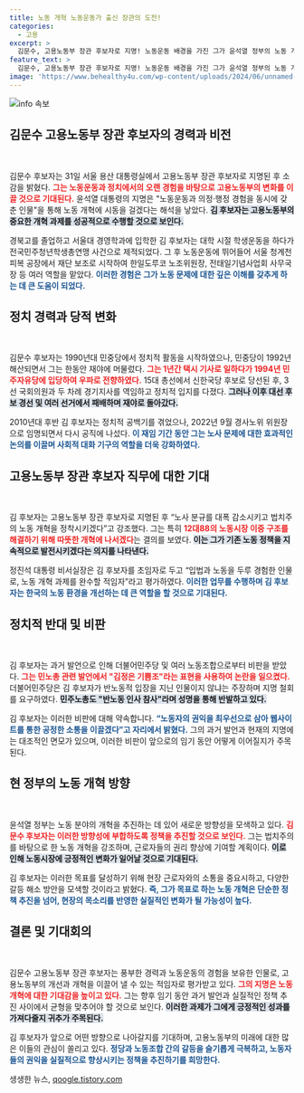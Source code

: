 ```yaml
---
title: 노동 개혁 노동운동가 출신 장관의 도전!
categories:
  - 고용
excerpt: >
  김문수, 고용노동부 장관 후보자로 지명! 노동운동 배경을 가진 그가 윤석열 정부의 노동 개혁을 이끌며 논란의 중심에 서게 됐다. 과거 발언이 다시 조명받는 가운데, 그의 정책 방향은 무엇일까? 클릭해 확인하세요!
feature_text: >
  김문수, 고용노동부 장관 후보자로 지명! 노동운동 배경을 가진 그가 윤석열 정부의 노동 개혁을 이끌며 논란의 중심에 서게 됐다. 과거 발언이 다시 조명받는 가운데, 그의 정책 방향은 무엇일까? 클릭해 확인하세요!
image: 'https://www.behealthy4u.com/wp-content/uploads/2024/06/unnamed-file.png'
---
```


<p><img src="https://www.behealthy4u.com/wp-content/uploads/2024/06/unnamed-file.png" alt="info 속보" /></p>

<h2 data-ke-size="size26">김문수 고용노동부 장관 후보자의 경력과 비전</h2>

<p data-ke-size="size16">&nbsp;</p>

<p>김문수 후보자는 31일 서울 용산 대통령실에서 고용노동부 장관 후보자로 지명된 후 소감을 밝혔다. <b><span style="color: #ee2323;">그는 노동운동과 정치에서의 오랜 경험을 바탕으로 고용노동부의 변화를 이끌 것으로 기대된다.</span></b> 윤석열 대통령의 지명은 "노동운동과 의정·행정 경험을 동시에 갖춘 인물"을 통해 노동 개혁에 시동을 걸겠다는 해석을 낳았다. <b><span style="background-color: #21538527;">김 후보자는 고용노동부의 중요한 개혁 과제를 성공적으로 수행할 것으로 보인다.</span></b></p>

<p>경북고를 졸업하고 서울대 경영학과에 입학한 김 후보자는 대학 시절 학생운동을 하다가 전국민주청년학생총연맹 사건으로 제적되었다. 그 후 노동운동에 뛰어들어 서울 청계천 피복 공장에서 재단 보조로 시작하여 한일도루코 노조위원장, 전태일기념사업회 사무국장 등 여러 역할을 맡았다. <b><span style="color: #1a5490;">이러한 경험은 그가 노동 문제에 대한 깊은 이해를 갖추게 하는 데 큰 도움이 되었다.</span></b></p>

<h2 data-ke-size="size26">정치 경력과 당적 변화</h2>

<p data-ke-size="size16">&nbsp;</p>

<p>김문수 후보자는 1990년대 민중당에서 정치적 활동을 시작하였으나, 민중당이 1992년 해산되면서 그는 한동안 재야에 머물렀다. <b><span style="color: #ee2323;">그는 1년간 택시 기사로 일하다가 1994년 민주자유당에 입당하여 우파로 전향하였다.</span></b> 15대 총선에서 신한국당 후보로 당선된 후, 3선 국회의원과 두 차례 경기지사를 역임하고 정치적 입지를 다졌다. <b><span style="background-color: #21538527;">그러나 이후 대선 후보 경선 및 여러 선거에서 패배하며 재야로 돌아갔다.</span></b></p>

<p>2010년대 후반 김 후보자는 정치적 공백기를 겪었으나, 2022년 9월 경사노위 위원장으로 임명되면서 다시 공직에 나섰다. <b><span style="color: #1a5490;">이 재임 기간 동안 그는 노사 문제에 대한 효과적인 논의를 이끌며 사회적 대화 기구의 역할을 더욱 강화하였다.</span></b></p>

<h2 data-ke-size="size26">고용노동부 장관 후보자 직무에 대한 기대</h2>

<p data-ke-size="size16">&nbsp;</p>

<p>김 후보자는 고용노동부 장관 후보자로 지명된 후 “노사 분규를 대폭 감소시키고 법치주의 노동 개혁을 정착시키겠다”고 강조했다. 그는 특히 <b><span style="color: #ee2323;">12대88의 노동시장 이중 구조를 해결하기 위해 따뜻한 개혁에 나서겠다</span></b>는 결의를 보였다. <b><span style="background-color: #21538527;">이는 그가 기존 노동 정책을 지속적으로 발전시키겠다는 의지를 나타낸다.</span></b></p>

<p>정진석 대통령 비서실장은 김 후보자를 초임자로 두고 “입법과 노동을 두루 경험한 인물로, 노동 개혁 과제를 완수할 적임자”라고 평가하였다. <b><span style="color: #1a5490;">이러한 업무를 수행하며 김 후보자는 한국의 노동 환경을 개선하는 데 큰 역할을 할 것으로 기대된다.</span></b></p>

<h2 data-ke-size="size26">정치적 반대 및 비판</h2>

<p data-ke-size="size16">&nbsp;</p>

<p>김 후보자는 과거 발언으로 인해 더불어민주당 및 여러 노동조합으로부터 비판을 받았다. <b><span style="color: #ee2323;">그는 민노총 관련 발언에서 "김정은 기쁨조"라는 표현을 사용하여 논란을 일으켰다.</span></b> 더불어민주당은 김 후보자가 반노동적 입장을 지닌 인물이지 않냐는 주장하며 지명 철회를 요구하였다. <b><span style="background-color: #21538527;">민주노총도 "반노동 인사 참사"라며 성명을 통해 반발하고 있다.</span></b></p>

<p>김 후보자는 이러한 비판에 대해 약속합니다. <b><span style="color: #1a5490;">“노동자의 권익을 최우선으로 삼아 웹사이트를 통한 공정한 소통을 이끌겠다”고 자리에서 밝혔다.</span></b> 그의 과거 발언과 현재의 지명에는 대조적인 면모가 있으며, 이러한 비판이 앞으로의 임기 동안 어떻게 이어질지가 주목된다.</p>

<h2 data-ke-size="size26">현 정부의 노동 개혁 방향</h2>

<p data-ke-size="size16">&nbsp;</p>

<p>윤석열 정부는 노동 분야의 개혁을 추진하는 데 있어 새로운 방향성을 모색하고 있다. <b><span style="color: #ee2323;">김문수 후보자는 이러한 방향성에 부합하도록 정책을 추진할 것으로 보인다.</span></b> 그는 법치주의를 바탕으로 한 노동 개혁을 강조하며, 근로자들의 권리 향상에 기여할 계획이다. <b><span style="background-color: #21538527;">이로 인해 노동시장에 긍정적인 변화가 일어날 것으로 기대된다.</span></b></p>

<p>김 후보자는 이러한 목표를 달성하기 위해 현장 근로자와의 소통을 중요시하고, 다양한 갈등 해소 방안을 모색할 것이라고 밝혔다. <b><span style="color: #1a5490;">즉, 그가 목표로 하는 노동 개혁은 단순한 정책 추진을 넘어, 현장의 목소리를 반영한 실질적인 변화가 될 가능성이 높다.</span></b></p>

<h2 data-ke-size="size26">결론 및 기대회의</h2>

<p data-ke-size="size16">&nbsp;</p>

<p>김문수 고용노동부 장관 후보자는 풍부한 경력과 노동운동의 경험을 보유한 인물로, 고용노동부의 개선과 개혁을 이끌어 낼 수 있는 적임자로 평가받고 있다. <b><span style="color: #ee2323;">그의 지명은 노동 개혁에 대한 기대감을 높이고 있다.</span></b> 그는 향후 임기 동안 과거 발언과 실질적인 정책 추진 사이에서 균형을 맞추어야 할 것으로 보인다. <b><span style="background-color: #21538527;">이러한 과제가 그에게 긍정적인 성과를 가져다줄지 귀추가 주목된다.</span></b></p>

<p>김 후보자가 앞으로 어떤 방향으로 나아갈지를 기대하며, 고용노동부의 미래에 대한 많은 이들의 관심이 쏠리고 있다. <b><span style="color: #1a5490;">정당과 노동조합 간의 갈등을 슬기롭게 극복하고, 노동자들의 권익을 실질적으로 향상시키는 정책을 추진하기를 희망한다.</span></b></p>
생생한 뉴스, <a href="https://qoogle.tistory.com" rel="dofollow">qoogle.tistory.com</a>


